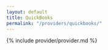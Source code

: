 ```yaml
---
layout: default
title: QuickBooks
permalink: "/providers/quickbooks/"
---
```


{% include provider/provider.md %}
